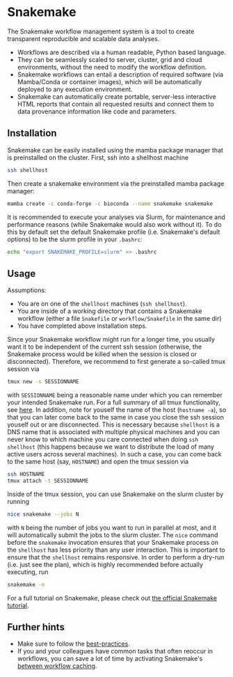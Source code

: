 # Snakemake

The Snakemake workflow management system is a tool to create transparent reproducible and scalable data analyses.

* Workflows are described via a human readable, Python based language.
* They can be seamlessly scaled to server, cluster, grid and cloud environments, without the need to modify the workflow definition.
* Snakemake workflows can entail a description of required software (via Mamba/Conda or container images), which will be automatically deployed to any execution environment.
* Snakemake can automatically create portable, server-less interactive HTML reports that contain all requested results and connect them to data provenance information like code and parameters.

## Installation

Snakemake can be easily installed using the mamba package manager that is preinstalled on the cluster.
First, ssh into a shellhost machine

```sh
ssh shellhost
```

Then create a snakemake environment via the preinstalled mamba package manager:

```sh
mamba create -c conda-forge -c bioconda --name snakemake snakemake
```

It is recommended to execute your analyses via Slurm, for maintenance and performance reasons (while Snakemake would also work without it).
To do this by default set the default Snakemake profile (i.e. Snakemake's default options) to be the slurm profile in your `.bashrc`:

```sh
echo "export SNAKEMAKE_PROFILE=slurm" >> .bashrc
```

## Usage

Assumptions:

* You are on one of the `shellhost` machines (`ssh shellhost`).
* You are inside of a working directory that contains a Snakemake workflow (either a file `Snakefile` or `workflow/Snakefile` in the same dir)
* You have completed above installation steps.

Since your Snakemake workflow might run for a longer time, you usually want it to be independent of the current ssh session (otherwise, the Snakemake process would be killed when the session is closed or disconnected).
Therefore, we recommend to first generate a so-called tmux session via

```sh
tmux new -s SESSIONNAME
```

with `SESSIONNAME` being a reasonable name under which you can remember your intended Snakemake run.
For a full summary of all tmux functionality, see [here](https://tmuxcheatsheet.com/).
In addition, note for youself the name of the host (`hostname -a`), so that you can later come back to the same in case you close the ssh session youself out or are disconnected.
This is necessary because `shellhost` is a DNS name that is associated with multiple physical machines and you can never know to which machine you care connected when doing `ssh shellhost` (this happens because we want to distribute the load of many active users across several machines).
In such a case, you can come back to the same host (say, `HOSTNAME`) and open the tmux session via

```sh
ssh HOSTNAME
tmux attach -t SESSIONNAME
```

Inside of the tmux session, you can use Snakemake on the slurm cluster by running

```sh
nice snakemake --jobs N
```

with `N` being the number of jobs you want to run in parallel at most, and it will automatically submit the jobs to the slurm cluster.
The `nice` command before the `snakemake` invocation ensures that your Snakemake process on the `shellhost` has less priority than any user interaction.
This is important to ensure that the `shellhost` remains responsive.
In order to perform a dry-run (i.e. just see the plan), which is highly recommended before actually executing, run

```sh
snakemake -n
```

For a full tutorial on Snakemake, please check out [the official Snakemake tutorial](https://snakemake.readthedocs.io/en/stable/tutorial/tutorial.html).

## Further hints

* Make sure to follow the [best-practices](https://snakemake.readthedocs.io/en/stable/snakefiles/best_practices.html).
* If you and your colleagues have common tasks that often reoccur in workflows, you can save a lot of time by activating Snakemake's [between workflow caching](https://snakemake.readthedocs.io/en/stable/executing/caching.html).

